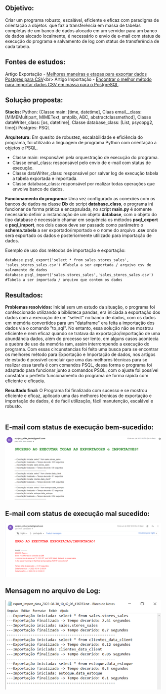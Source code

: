 ## Objetivo:
Criar um programa robusto, escalável, eficiente e eficaz com paradigma de orientação a objetos  que faz a transferência em massa de tabelas completas de um banco de dados alocado em um servidor para um banco de dados alocado localmente, é necessário o envio de e-mail com status de execução do programa e salvamento de log com status de transferência de cada tabela.

## Fontes de estudos:
Artigo Exportação - [Melhores maneiras e etapas para exportar dados Postgres para CSV](https://hevodata.com/learn/postgres-export-to-csv/#:~:text=The%20easiest%20but%20the%20most,with%20the%20COPY%20TO%20command.)<br>
Artigo Importação - [Encontrar o melhor método para importar dados CSV em massa para o PostgreSQL](https://medium.com/analytics-vidhya/part-4-pandas-dataframe-to-postgresql-using-python-8ffdb0323c09).

## Solução proposta:
<b>Stacks:</b> 
Python: (Classe main: [time, datetime], Claas email__class: [MIMEMultipart, MIMEText, smtplib, ABC, abstractclassmethod], Classe dataWriter_class: [os, datetime], Classe database_class: [List, psycopg2, time])
Postgres: PSQL

<b>Arquitetura:</b> 
Em quesito de robustez, escalabilidade e eficiência do programa, foi utilizado a linguagem de programa Python com orientação a objetos e PSQL.

- Classe main: responsável pela orquestração de execução do programa.
- Classe email_class: responsável pelo envio de e-mail com status de execução.
- Classe dataWriter_class: responsável por salvar log de execução tabela a tabela exportada e importada.
- Classe database_class: responsável por realizar todas operações que envolva banco de dados.

<b>Funcionamento do programa:</b>
Uma vez configurado as conexões com os bancos de dados na classe <b>Db</b> do script <b>database_class</b>, o programa irá funcionar de forma prática e encapsulada, no script <b>main.py</b> é somente necessário definir a instanciação de um objeto <b>database</b>, com o objeto do tipo database é necessário chamar em sequência os métodos <b>psql_export</b> e <b>psql_import</b>, nos dois casos deve ser passado como parâmetro o <b>schema.tabela</b> a ser exportado/importado e o nome do arquivo <b>.csv</b> onde será exportado os dados e posteriormente utilizado para importação de dados. 

Exemplo de uso dos métodos de importação e exportação:
```
database.psql_export('select * from sales.stores_sales', 'sales_stores_sales.csv') #Tabela a ser exportada / arquivo csv de salvamento de dados
database.psql_import('sales.stores_sales','sales_stores_sales.csv') #Tabela a ser importada / arquivo que contem os dados
```

## Resultados:
<b>Problemas resolvidos:</b> Inicial sem um estudo da situação, o programa foi confeccionado utilizando a biblioteca pandas, era iniciada a exportação dos dados com a execução de um "select" no banco de dados, com os dados em memória convertidos para um "dataframe" era feita a importação dos dados via o comando "to_sql". No entanto, essa solução não se mostrou eficiente e nem eficaz quando se tratava da exportação/importação de uma abundância dados, além do processo ser lento, em alguns casos acontecia a quebra de uso da memória ram, assim interrompendo a execução do programa. Com essas circunstancias foi feito uma busca para se encontrar os melhores método para Exportação e Importação de dados, nos artigos de estudo é possível concluir que uma das melhores técnicas para se realizar essa tarefa é com comandos PSQL, dessa forma o programa foi adaptado para funcionar junto a comandos PSQL, com o ajuste foi possível constatar o perfeito funcionamento do programa de forma rápida com eficiente e eficacia.



<b>Resultado final:</b>
O Programa foi finalizado com sucesso e se mostrou eficiente e eficaz, aplicado uma das melhores técnicas de exportação e importação de dados, é de fácil utilização, fácil manutenção, escalável e robusto.
<br>
<br>
## E-mail com status de execução bem-sucedido:
<p align="center">
  <img  src="prints/1_menssagem_email.png">
</p>

## E-mail com status de execução mal sucedido:
<p align="center">
  <img  src="prints/2_menssagem_email_erro.png">
</p>

## Mensagem no arquivo de Log:
<p align="center">
  <img  src="prints/3_menssagem_log.png">
</p>
